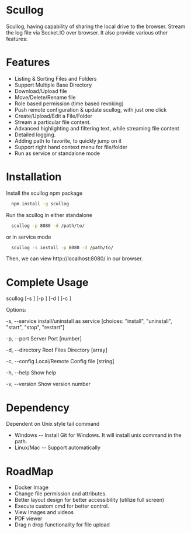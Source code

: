 # Scullog
Scullog, having capability of sharing the local drive to the browser. Stream the log file via Socket.IO over browser. It also provide various other features:


# Features
- Listing & Sorting Files and Folders
- Support Multiple Base Directory
- Download/Upload file
- Move/Delete/Rename file
- Role based permission (time based revoking)
- Push remote configuration & update scullog, with just one click
- Create/Upload/Edit a File/Folder
- Stream a particular file content.
- Advanced highlighting and filtering text, while streaming file content
- Detailed logging. 
- Adding path to favorite, to quickly jump on it
- Support right hand context menu for file/folder
- Run as service or standalone mode


# Installation
Install the scullog npm package
```sh
  npm install -g scullog
```
Run the scullog in either standalone
```sh
  scullog -p 8080 -d /path/to/
```
or in service mode
```sh
  scullog -s install -p 8080 -d /path/to/
```

Then, we can view http://localhost:8080/ in our browser.
 

# Complete Usage

scullog [-s <service>] [-p <port>] [-d <directory>] [-c <config>]

Options:

 -s, --service    install/uninstall as service			[choices: "install", "uninstall", "start", "stop", "restart"]
 
 -p, --port       Server Port                   		[number]
 
 -d, --directory  Root Files Directory          		[array]
 
 -c, --config     Local/Remote Config file				[string]
 
 -h, --help       Show help
 
 -v, --version    Show version number                                                              
  
# Dependency
Dependent on Unix style tail command
- Windows -- Install Git for Windows. It will install unix command in the path.
- Linux/Mac -- Support automatically

# RoadMap
- Docker Image
- Change file permission and attributes.
- Better layout design for better accessibility (utilize full screen)
- Execute custom cmd for better control.
- View Images and videos 
- PDF viewer
- Drag n drop functionality for file upload

